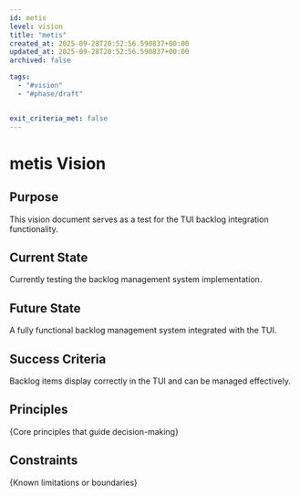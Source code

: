 ```yaml
---
id: metis
level: vision
title: "metis"
created_at: 2025-09-28T20:52:56.590837+00:00
updated_at: 2025-09-28T20:52:56.590837+00:00
archived: false

tags:
  - "#vision"
  - "#phase/draft"


exit_criteria_met: false
---
```


# metis Vision

## Purpose

This vision document serves as a test for the TUI backlog integration functionality.

## Current State

Currently testing the backlog management system implementation.

## Future State

A fully functional backlog management system integrated with the TUI.

## Success Criteria

Backlog items display correctly in the TUI and can be managed effectively.

## Principles

{Core principles that guide decision-making}

## Constraints

{Known limitations or boundaries}